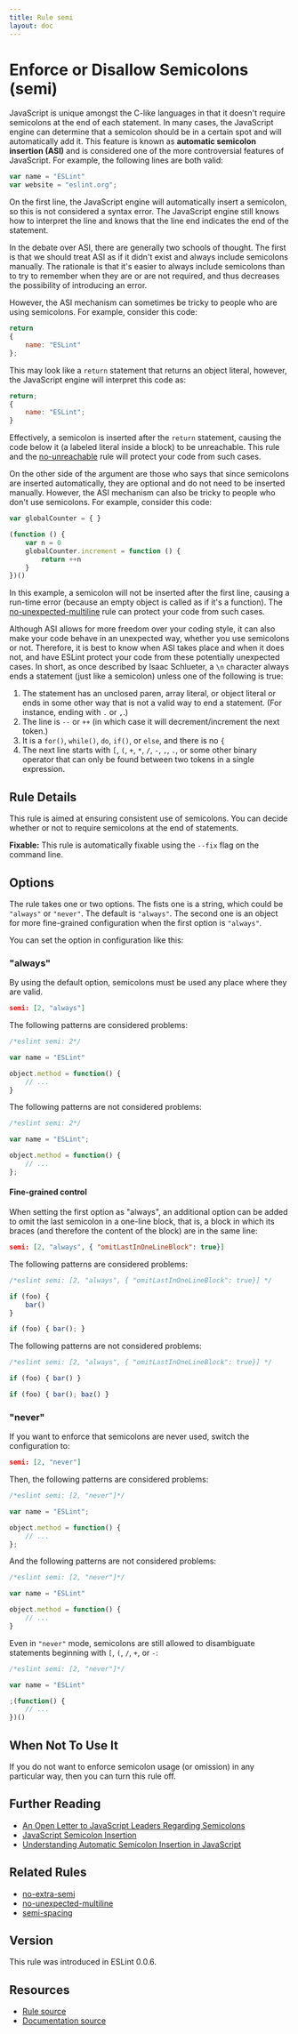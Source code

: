 ```yaml
---
title: Rule semi
layout: doc
---
```

<!-- Note: No pull requests accepted for this file. See README.md in the root directory for details. -->
# Enforce or Disallow Semicolons (semi)

JavaScript is unique amongst the C-like languages in that it doesn't require semicolons at the end of each statement. In many cases, the JavaScript engine can determine that a semicolon should be in a certain spot and will automatically add it. This feature is known as **automatic semicolon insertion (ASI)** and is considered one of the more controversial features of JavaScript. For example, the following lines are both valid:

```js
var name = "ESLint"
var website = "eslint.org";
```

On the first line, the JavaScript engine will automatically insert a semicolon, so this is not considered a syntax error. The JavaScript engine still knows how to interpret the line and knows that the line end indicates the end of the statement.

In the debate over ASI, there are generally two schools of thought. The first is that we should treat ASI as if it didn't exist and always include semicolons manually. The rationale is that it's easier to always include semicolons than to try to remember when they are or are not required, and thus decreases the possibility of introducing an error.

However, the ASI mechanism can sometimes be tricky to people who are using semicolons. For example, consider this code:

```js
return
{
    name: "ESLint"
};
```

This may look like a `return` statement that returns an object literal, however, the JavaScript engine will interpret this code as:

```js
return;
{
    name: "ESLint";
}
```

Effectively, a semicolon is inserted after the `return` statement, causing the code below it (a labeled literal inside a block) to be unreachable. This rule and the [no-unreachable](no-unreachable) rule will protect your code from such cases.

On the other side of the argument are those who says that since semicolons are inserted automatically, they are optional and do not need to be inserted manually. However, the ASI mechanism can also be tricky to people who don't use semicolons. For example, consider this code:

```js
var globalCounter = { }

(function () {
    var n = 0
    globalCounter.increment = function () {
        return ++n
    }
})()
```

In this example, a semicolon will not be inserted after the first line, causing a run-time error (because an empty object is called as if it's a function). The [no-unexpected-multiline](no-unexpected-multiline) rule can protect your code from such cases.

Although ASI allows for more freedom over your coding style, it can also make your code behave in an unexpected way, whether you use semicolons or not. Therefore, it is best to know when ASI takes place and when it does not, and have ESLint protect your code from these potentially unexpected cases. In short, as once described by Isaac Schlueter, a `\n` character always ends a statement (just like a semicolon) unless one of the following is true:

1. The statement has an unclosed paren, array literal, or object literal or ends in some other way that is not a valid way to end a statement. (For instance, ending with `.` or `,`.)
1. The line is `--` or `++` (in which case it will decrement/increment the next token.)
1. It is a `for()`, `while()`, `do`, `if()`, or `else`, and there is no `{`
1. The next line starts with `[`, `(`, `+`, `*`, `/`, `-`, `,`, `.`, or some other binary operator that can only be found between two tokens in a single expression.

## Rule Details

This rule is aimed at ensuring consistent use of semicolons. You can decide whether or not to require semicolons at the end of statements.

**Fixable:** This rule is automatically fixable using the `--fix` flag on the command line.

## Options

The rule takes one or two options. The fists one is a string, which could be `"always"` or `"never"`. The default is `"always"`. The second one is an object for more fine-grained configuration when the first option is `"always"`.

You can set the option in configuration like this:

### "always"

By using the default option, semicolons must be used any place where they are valid.

```json
semi: [2, "always"]
```

The following patterns are considered problems:

```js
/*eslint semi: 2*/

var name = "ESLint"

object.method = function() {
    // ...
}
```

The following patterns are not considered problems:

```js
/*eslint semi: 2*/

var name = "ESLint";

object.method = function() {
    // ...
};
```

#### Fine-grained control

When setting the first option as "always", an additional option can be added to omit the last semicolon in a one-line block, that is, a block in which its braces (and therefore the content of the block) are in the same line:

```json
semi: [2, "always", { "omitLastInOneLineBlock": true}]
```

The following patterns are considered problems:

```js
/*eslint semi: [2, "always", { "omitLastInOneLineBlock": true}] */

if (foo) {
    bar()
}

if (foo) { bar(); }
```

The following patterns are not considered problems:

```js
/*eslint semi: [2, "always", { "omitLastInOneLineBlock": true}] */

if (foo) { bar() }

if (foo) { bar(); baz() }
```

### "never"

If you want to enforce that semicolons are never used, switch the configuration to:

```json
semi: [2, "never"]
```

Then, the following patterns are considered problems:

```js
/*eslint semi: [2, "never"]*/

var name = "ESLint";

object.method = function() {
    // ...
};
```

And the following patterns are not considered problems:

```js
/*eslint semi: [2, "never"]*/

var name = "ESLint"

object.method = function() {
    // ...
}
```

Even in `"never"` mode, semicolons are still allowed to disambiguate statements beginning with `[`, `(`, `/`, `+`, or `-`:

```js
/*eslint semi: [2, "never"]*/

var name = "ESLint"

;(function() {
    // ...
})()
```

## When Not To Use It

If you do not want to enforce semicolon usage (or omission) in any particular way, then you can turn this rule off.

## Further Reading

* [An Open Letter to JavaScript Leaders Regarding Semicolons](http://blog.izs.me/post/2353458699/an-open-letter-to-javascript-leaders-regarding)
* [JavaScript Semicolon Insertion](http://inimino.org/~inimino/blog/javascript_semicolons)
* [Understanding Automatic Semicolon Insertion in JavaScript](http://jamesallardice.com/understanding-automatic-semi-colon-insertion-in-javascript/)

## Related Rules

* [no-extra-semi](no-extra-semi)
* [no-unexpected-multiline](no-unexpected-multiline)
* [semi-spacing](semi-spacing)

## Version

This rule was introduced in ESLint 0.0.6.

## Resources

* [Rule source](https://github.com/eslint/eslint/tree/master/lib/rules/semi.js)
* [Documentation source](https://github.com/eslint/eslint/tree/master/docs/rules/semi.md)
